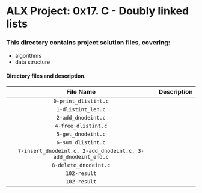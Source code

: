 # ALX Project: 0x17. C - Doubly linked lists
### This directory contains project solution files, covering:
+ algorithms
+ data structure
#### Directory files and description.
|File Name  |Description  |
|:-----------:|----------------------|
| `0-print_dlistint.c` |  |
| `1-dlistint_len.c` |  |
| `2-add_dnodeint.c` |  |
| `4-free_dlistint.c` |  |
|  `5-get_dnodeint.c`|  |
| `6-sum_dlistint.c` |  |
| `7-insert_dnodeint.c, 2-add_dnodeint.c, 3-add_dnodeint_end.c` |  |
| `8-delete_dnodeint.c` |  |
| `102-result` |  |
|  `102-result`|  |
